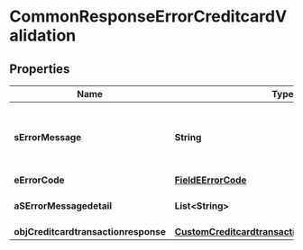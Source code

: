 

# CommonResponseErrorCreditcardValidation

## Properties

Name | Type | Description | Notes
------------ | ------------- | ------------- | -------------
**sErrorMessage** | **String** | The message giving details about the error | 
**eErrorCode** | [**FieldEErrorCode**](FieldEErrorCode.md) |  | 
**aSErrorMessagedetail** | **List&lt;String&gt;** | More error message detail |  [optional]
**objCreditcardtransactionresponse** | [**CustomCreditcardtransactionresponseResponse**](CustomCreditcardtransactionresponseResponse.md) |  |  [optional]




